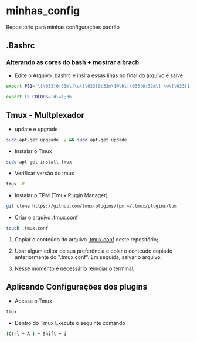 # minhas_config
Repositório para minhas configurações padrão


## .Bashrc 
### Alterando as cores do bash + mostrar a brach 

- Edite o Arquivo .bashrc e insira essas linas no final do arquivo e salve

```bash
export PS1='\[\033[0;33m\]\u\[\033[0;33m\]@\h\[\033[0;32m\] \w\[\033[1;31m\]$(__git_ps1 " (%s)")\[\033[0;32m\]$\[\033[00m\] '
```
```bash
export LS_COLORS='di=1;36'
```

## Tmux - Multplexador 

- update e upgrade
  
```bash
sudo apt-get upgrade -y && sudo apt-get updade
```

- Instalar o Tmux
  
```bash
sudo apt-get install tmux 
```

- Verificar versão do tmux 
  
```bash
tmux -V
```

- Instalar o TPM (Tmux Plugin Manager)
  
```bash
git clone https://github.com/tmux-plugins/tpm ~/.tmux/plugins/tpm
```


- Criar o arquivo .tmux.conf
  
```bash
touch .tmux.conf
```

1. Copiar o conteúdo do arquivo [.tmux.conf](https://github.com/Hyagobsantos/minhas_config/blob/master/.tmux.conf) deste repositório;

2. Usar algum editor de sua preferência e colar o conteúdo copiado anteriormente do ".tmux.conf". Em seguida, salvar o arquivo;
3. Nesse momento é necessário reiniciar o terminal;

## Aplicando Configurações dos plugins 

- Acesse o Tmux
```bash
tmux
```
- Dentro do Tmux Execute o seguinte comando
```bash
(Ctrl + A ) + Shift + i 
```
